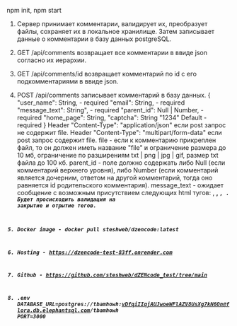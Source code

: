 npm init, npm start
1. Сервер принимает комментарии, валидирует их, преобразует файлы, сохраняет их в локальное хранилище. Затем записывает данные о комментарии в базу данных postgreSQL.
2. GET /api/comments возвращает все комментарии в ввиде json согласно их иерархии.
3. GET /api/comments/id возвращает комментарий по id c его подкомментариями в ввиде json.
4. POST /api/comments записывает комментарий в базу данных. 
{
    "user_name": String, - required
    "email": String, - required
    "message_text": String", - required
    "parent_id": Null | Number, - required
    "home_page": String,
    "captcha": String "1234" Default - required
 }
 Header "Content-Type": "application/json" если post запрос не содержит file.
 Header "Content-Type": "multipart/form-data" если post запрос содержит file.
 file - если к комментарию прикреплен файл, то он должен иметь название "file" и ограничение размера до 10 мб, ограничение по разширениям txt | png | jpg | gif, размер txt файла до 100 кб.
 parent_id - поле должно содержать либо Null (если комментарий верхнего уровня), либо Number (если комментарий является    дочерним, ответом на другой комментарий, тогда оно равняется id родительского комментария).
 message_text - ожидает сообщение с возможным присутствием следующих html тугов: <a>, <strong>, <code>, <i>. Будет просисходить валидация на закрытие и отрытие тегов. 

5. Docker image - docker pull steshweb/dzencode:latest
6. Hosting - https://dzencode-test-83ff.onrender.com
7. Github - https://github.com/steshweb/dZENcode_test/tree/main
8. .env 
    DATABASE_URL=postgres://tbamhowh:vDfqiIIqjAUJwoeWFlAZV8UsXg7kN6On@flora.db.elephantsql.com/tbamhowh
    PORT=3000